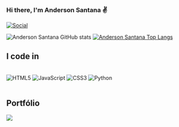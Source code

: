 ### Hi there, I'm Anderson Santana ✌

[![Social](https://img.shields.io/badge/LinkedIn-0077B5?style=for-the-badge&logo=linkedin&logoColor=white)](https://www.linkedin.com/in/anderson-santana94/)

![Anderson Santana GitHub stats](https://github-readme-stats.vercel.app/api?username=andersonfs94&show_icons=true&theme=tokyonight)
[![Anderson Santana Top Langs](https://github-readme-stats.vercel.app/api/top-langs/?username=andersonfs94&layout=compact)](https://github.com/anuraghazra/github-readme-stats)
## I code in
<div style="display:inline_block"><br>
  <img align="center" alt="HTML5" src="https://img.shields.io/badge/HTML5-E34F26?style=for-the-badge&logo=html5&logoColor=white"/>
  <img align="center" alt="JavaScript" src="https://img.shields.io/badge/JavaScript-F7DF1E?style=for-the-badge&logo=javascript&logoColor=black"/>
  <img align="center" alt="CSS3" src="https://img.shields.io/badge/CSS3-1572B6?style=for-the-badge&logo=css3&logoColor=white"/>
  <img align="center" alt="Python" src="https://img.shields.io/badge/Python-14354C?style=for-the-badge&logo=python&logoColor=white"/>
</div></br>

## Portfólio

<a href="https://andersonfs94.github.io" target="_blank"><img src="https://img.icons8.com/?size=100&id=XhDBVc7IBFl9&format=png&color=000000"/></a>

